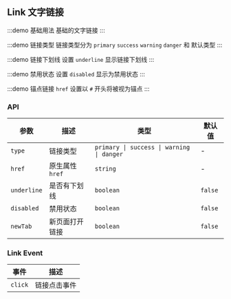## Link 文字链接

:::demo
基础用法
基础的文字链接
<link-base></link-base>
:::

:::demo
链接类型
链接类型分为 `primary` `success` `warning` `danger` 和 默认类型
<link-type></link-type>
:::

:::demo
链接下划线
设置 `underline` 显示链接下划线
<link-underline></link-underline>
:::

:::demo
禁用状态
设置 `disabled` 显示为禁用状态
<link-disabled></link-disabled>
:::

:::demo
锚点链接
`href` 设置以 `#` 开头将被视为锚点
<link-anchor></link-anchor>
:::

### API

| 参数     | 描述               | 类型                                    | 默认值 |
| -------- | ----------------- | --------------------------------------- | ------ |
|`type`|链接类型|`primary \| success \| warning \| danger`|-|
|`href`|原生属性 `href`|`string`|-|
|`underline`|是否有下划线|`boolean`|`false`|
|`disabled`|禁用状态|`boolean`|`false`|
|`newTab`|新页面打开链接|`boolean`|`false`|

### Link Event

| 事件     | 描述               |
| -------- | ----------------- |
|`click`|链接点击事件|
